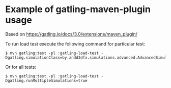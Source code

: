 
# Example of gatling-maven-plugin usage

Based on https://gatling.io/docs/3.0/extensions/maven_plugin/

To run load test execute the following command for particular test:

    $ mvn gatling:test -pl :gatling-load-test -Dgatling.simulationClass=by.andd3dfx.simulations.advanced.AdvancedSimulationStep01

Or for all tests:

    $ mvn gatling:test -pl :gatling-load-test -Dgatling.runMultipleSimulations=true
